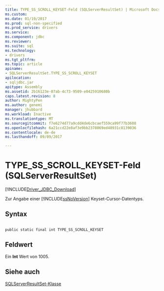 ```yaml
---
title: TYPE_SS_SCROLL_KEYSET-Feld (SQLServerResultSet) | Microsoft Docs
ms.custom: 
ms.date: 01/19/2017
ms.prod: sql-non-specified
ms.prod_service: drivers
ms.service: 
ms.component: jdbc
ms.reviewer: 
ms.suite: sql
ms.technology:
- drivers
ms.tgt_pltfrm: 
ms.topic: article
apiname:
- SQLServerResultSet.TYPE_SS_SCROLL_KEYSET
apilocation:
- sqljdbc.jar
apitype: Assembly
ms.assetid: 2b16123e-07ab-4c73-9509-e0425910680b
caps.latest.revision: 8
author: MightyPen
ms.author: genemi
manager: jhubbard
ms.workload: Inactive
ms.translationtype: MT
ms.sourcegitcommit: f7e6274d77a9cdd4de6cbcaef559ca99f77b3608
ms.openlocfilehash: 6a21ccd22e8af3e9bb2378069ed40931c8139036
ms.contentlocale: de-de
ms.lasthandoff: 09/09/2017

---
```

# <a name="typessscrollkeyset-field-sqlserverresultset"></a>TYPE_SS_SCROLL_KEYSET-Feld (SQLServerResultSet)
[!INCLUDE[Driver_JDBC_Download](../../../includes/driver_jdbc_download.md)]

  Zur Angabe einer [!INCLUDE[ssNoVersion](../../../includes/ssnoversion_md.md)] Keyset-Cursor-Datentyps.  
  
## <a name="syntax"></a>Syntax  
  
```  
  
public static final int TYPE_SS_SCROLL_KEYSET  
```  
  
## <a name="field-value"></a>Feldwert  
 Ein **Int** Wert von 1005.  
  
## <a name="see-also"></a>Siehe auch  
 [SQLServerResultSet-Klasse](../../../connect/jdbc/reference/sqlserverresultset-class.md)  
  
  

